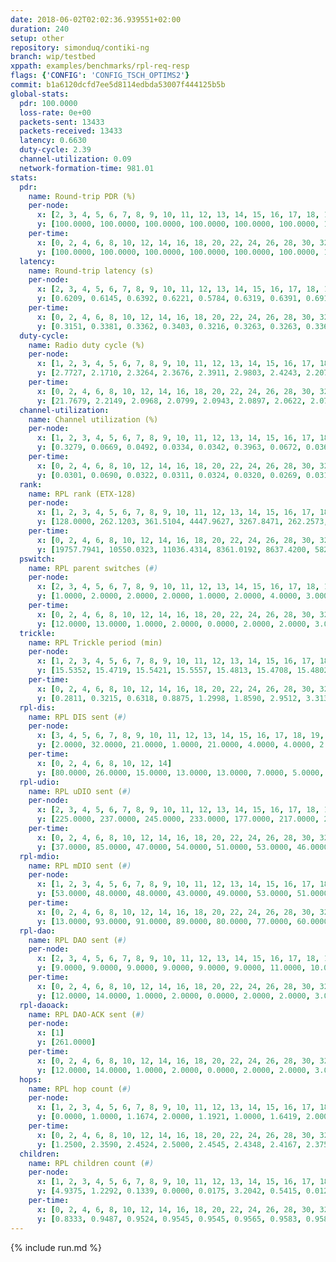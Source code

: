```yaml
---
date: 2018-06-02T02:02:36.939551+02:00
duration: 240
setup: other
repository: simonduq/contiki-ng
branch: wip/testbed
xppath: examples/benchmarks/rpl-req-resp
flags: {'CONFIG': 'CONFIG_TSCH_OPTIMS2'}
commit: b1a6120dcfd7ee5d8114edbda53007f444125b5b
global-stats:
  pdr: 100.0000
  loss-rate: 0e+00
  packets-sent: 13433
  packets-received: 13433
  latency: 0.6630
  duty-cycle: 2.39
  channel-utilization: 0.09
  network-formation-time: 981.01
stats:
  pdr:
    name: Round-trip PDR (%)
    per-node:
      x: [2, 3, 4, 5, 6, 7, 8, 9, 10, 11, 12, 13, 14, 15, 16, 17, 18, 19, 20, 21, 22, 23, 24, 25]
      y: [100.0000, 100.0000, 100.0000, 100.0000, 100.0000, 100.0000, 100.0000, 100.0000, 100.0000, 100.0000, 100.0000, 100.0000, 100.0000, 100.0000, 100.0000, 100.0000, 100.0000, 100.0000, 100.0000, 100.0000, 100.0000, 100.0000, 100.0000, 100.0000]
    per-time:
      x: [0, 2, 4, 6, 8, 10, 12, 14, 16, 18, 20, 22, 24, 26, 28, 30, 32, 34, 36, 38, 40, 42, 44, 46, 48, 50, 52, 54, 56, 58, 60, 62, 64, 66, 68, 70, 72, 74, 76, 78, 80, 82, 84, 86, 88, 90, 92, 94, 96, 98, 100, 102, 104, 106, 108, 110, 112, 114, 116, 118, 120, 122, 124, 126, 128, 130, 132, 134, 136, 138, 140, 142, 144, 146, 148, 150, 152, 154, 156, 158, 160, 162, 164, 166, 168, 170, 172, 174, 176, 178, 180, 182, 184, 186, 188, 190, 192, 194, 196, 198, 200, 202, 204, 206, 208, 210, 212, 214, 216, 218, 220, 222, 224]
      y: [100.0000, 100.0000, 100.0000, 100.0000, 100.0000, 100.0000, 100.0000, 100.0000, 100.0000, 100.0000, 100.0000, 100.0000, 100.0000, 100.0000, 100.0000, 100.0000, 100.0000, 100.0000, 100.0000, 100.0000, 100.0000, 100.0000, 100.0000, 100.0000, 100.0000, 100.0000, 100.0000, 100.0000, 100.0000, 100.0000, 100.0000, 100.0000, 100.0000, 100.0000, 100.0000, 100.0000, 100.0000, 100.0000, 100.0000, 100.0000, 100.0000, 100.0000, 100.0000, 100.0000, 100.0000, 100.0000, 100.0000, 100.0000, 100.0000, 100.0000, 100.0000, 100.0000, 100.0000, 100.0000, 100.0000, 100.0000, 100.0000, 100.0000, 100.0000, 100.0000, 100.0000, 100.0000, 100.0000, 100.0000, 100.0000, 100.0000, 100.0000, 100.0000, 100.0000, 100.0000, 100.0000, 100.0000, 100.0000, 100.0000, 100.0000, 100.0000, 100.0000, 100.0000, 100.0000, 100.0000, 100.0000, 100.0000, 100.0000, 100.0000, 100.0000, 100.0000, 100.0000, 100.0000, 100.0000, 100.0000, 100.0000, 100.0000, 100.0000, 100.0000, 100.0000, 100.0000, 100.0000, 100.0000, 100.0000, 100.0000, 100.0000, 100.0000, 100.0000, 100.0000, 100.0000, 100.0000, 100.0000, 100.0000, 100.0000, 100.0000, 100.0000, 100.0000, null]
  latency:
    name: Round-trip latency (s)
    per-node:
      x: [2, 3, 4, 5, 6, 7, 8, 9, 10, 11, 12, 13, 14, 15, 16, 17, 18, 19, 20, 21, 22, 23, 24, 25]
      y: [0.6209, 0.6145, 0.6392, 0.6221, 0.5784, 0.6319, 0.6391, 0.6910, 0.6412, 0.5753, 0.6102, 0.5626, 0.6299, 0.6637, 0.6048, 0.6022, 0.6599, 0.6731, 0.7932, 0.7365, 0.7416, 0.8252, 0.7931, 0.7615]
    per-time:
      x: [0, 2, 4, 6, 8, 10, 12, 14, 16, 18, 20, 22, 24, 26, 28, 30, 32, 34, 36, 38, 40, 42, 44, 46, 48, 50, 52, 54, 56, 58, 60, 62, 64, 66, 68, 70, 72, 74, 76, 78, 80, 82, 84, 86, 88, 90, 92, 94, 96, 98, 100, 102, 104, 106, 108, 110, 112, 114, 116, 118, 120, 122, 124, 126, 128, 130, 132, 134, 136, 138, 140, 142, 144, 146, 148, 150, 152, 154, 156, 158, 160, 162, 164, 166, 168, 170, 172, 174, 176, 178, 180, 182, 184, 186, 188, 190, 192, 194, 196, 198, 200, 202, 204, 206, 208, 210, 212, 214, 216, 218, 220, 222, 224]
      y: [0.3151, 0.3381, 0.3362, 0.3403, 0.3216, 0.3263, 0.3263, 0.3360, 0.3047, 0.3361, 0.3456, 0.3211, 0.3106, 0.3342, 0.3124, 0.3420, 0.3429, 0.3337, 0.3220, 0.3182, 0.2866, 0.3094, 0.2979, 0.3136, 0.3203, 0.3227, 0.3110, 0.3352, 0.3047, 0.3044, 0.3081, 0.3464, 0.3130, 0.3222, 0.3007, 0.2976, 0.2947, 0.3359, 0.3108, 0.2977, 0.3091, 0.4110, 0.3344, 0.3002, 0.2961, 0.3011, 0.3425, 0.4525, 0.4563, 0.3027, 0.3284, 0.3076, 0.3696, 0.5817, 0.5091, 0.4291, 0.3289, 0.3301, 0.3618, 0.7723, 0.8074, 0.5954, 0.5284, 0.3450, 0.3920, 0.9459, 1.1724, 0.7951, 0.5356, 0.5447, 0.3961, 0.9464, 1.2648, 1.1914, 0.8813, 0.6293, 0.6280, 0.8929, 1.2573, 1.2856, 1.1900, 0.9334, 0.7151, 0.9280, 1.2727, 1.2611, 1.2902, 1.0180, 0.7999, 0.8983, 1.2610, 1.2706, 1.2523, 1.2560, 1.1175, 1.1046, 1.2388, 1.2675, 1.2551, 1.2701, 1.2621, 1.2418, 1.2570, 1.2483, 1.2397, 1.2468, 1.2501, 1.2680, 1.2662, 1.2372, 1.2524, 1.2756, null]
  duty-cycle:
    name: Radio duty cycle (%)
    per-node:
      x: [1, 2, 3, 4, 5, 6, 7, 8, 9, 10, 11, 12, 13, 14, 15, 16, 17, 18, 19, 20, 21, 22, 23, 24, 25]
      y: [2.7727, 2.1710, 2.3264, 2.3676, 2.3911, 2.9803, 2.4243, 2.2073, 2.3397, 2.4505, 2.2565, 2.1721, 2.8778, 2.3594, 2.3809, 2.2168, 2.4571, 2.3286, 2.4092, 2.3616, 2.2270, 2.3985, 2.2713, 2.3135, 2.1950]
    per-time:
      x: [0, 2, 4, 6, 8, 10, 12, 14, 16, 18, 20, 22, 24, 26, 28, 30, 32, 34, 36, 38, 40, 42, 44, 46, 48, 50, 52, 54, 56, 58, 60, 62, 64, 66, 68, 70, 72, 74, 76, 78, 80, 82, 84, 86, 88, 90, 92, 94, 96, 98, 100, 102, 104, 106, 108, 110, 112, 114, 116, 118, 120, 122, 124, 126, 128, 130, 132, 134, 136, 138, 140, 142, 144, 146, 148, 150, 152, 154, 156, 158, 160, 162, 164, 166, 168, 170, 172, 174, 176, 178, 180, 182, 184, 186, 188, 190, 192, 194, 196, 198, 200, 202, 204, 206, 208, 210, 212, 214, 216, 218, 220, 222, 224, 226, 228, 230, 232, 234, 236, 238, 240]
      y: [21.7679, 2.2149, 2.0968, 2.0799, 2.0943, 2.0897, 2.0622, 2.0711, 2.2190, 2.2409, 2.2286, 2.2789, 2.2625, 2.2602, 2.2819, 2.2777, 2.2666, 2.2792, 2.2521, 2.2667, 2.2203, 2.2696, 2.2399, 2.2540, 2.2586, 2.2663, 2.2352, 2.2517, 2.2281, 2.2273, 2.2320, 2.2430, 2.2539, 2.2462, 2.2486, 2.2436, 2.2454, 2.2192, 2.2210, 2.2637, 2.2258, 2.2511, 2.2645, 2.2343, 2.2443, 2.2390, 2.2440, 2.2308, 2.2546, 2.2359, 2.2386, 2.2307, 2.2289, 2.2370, 2.2218, 2.2337, 2.1939, 2.2284, 2.2272, 2.2310, 2.2105, 2.2328, 2.2128, 2.2222, 2.2243, 2.2273, 2.2380, 2.1973, 2.2299, 2.2159, 2.2425, 2.2491, 2.2276, 2.2386, 2.2317, 2.2360, 2.2400, 2.2476, 2.2367, 2.2441, 2.2305, 2.2085, 2.2279, 2.2307, 2.2406, 2.2267, 2.2289, 2.2608, 2.2221, 2.2209, 2.2250, 2.2623, 2.2196, 2.2290, 2.2617, 2.2080, 2.2252, 2.2482, 2.2155, 2.2243, 2.2282, 2.2231, 2.2073, 2.2047, 2.2135, 2.2287, 2.2250, 2.2075, 2.1988, 2.1924, 2.1888, 2.1856, 2.1906, 2.1929, 2.1865, 2.1902, 2.1873, 2.1637, 2.1604, 2.1978, null]
  channel-utilization:
    name: Channel utilization (%)
    per-node:
      x: [1, 2, 3, 4, 5, 6, 7, 8, 9, 10, 11, 12, 13, 14, 15, 16, 17, 18, 19, 20, 21, 22, 23, 24, 25]
      y: [0.3279, 0.0669, 0.0492, 0.0334, 0.0342, 0.3963, 0.0672, 0.0361, 0.0338, 0.1239, 0.0343, 0.0428, 0.3051, 0.0381, 0.0822, 0.0600, 0.0969, 0.0984, 0.1094, 0.0358, 0.0428, 0.0345, 0.0345, 0.0326, 0.0324]
    per-time:
      x: [0, 2, 4, 6, 8, 10, 12, 14, 16, 18, 20, 22, 24, 26, 28, 30, 32, 34, 36, 38, 40, 42, 44, 46, 48, 50, 52, 54, 56, 58, 60, 62, 64, 66, 68, 70, 72, 74, 76, 78, 80, 82, 84, 86, 88, 90, 92, 94, 96, 98, 100, 102, 104, 106, 108, 110, 112, 114, 116, 118, 120, 122, 124, 126, 128, 130, 132, 134, 136, 138, 140, 142, 144, 146, 148, 150, 152, 154, 156, 158, 160, 162, 164, 166, 168, 170, 172, 174, 176, 178, 180, 182, 184, 186, 188, 190, 192, 194, 196, 198, 200, 202, 204, 206, 208, 210, 212, 214, 216, 218, 220, 222, 224, 226, 228, 230, 232, 234, 236, 238, 240]
      y: [0.0301, 0.0690, 0.0322, 0.0311, 0.0324, 0.0320, 0.0269, 0.0313, 0.0835, 0.0956, 0.0941, 0.1032, 0.1021, 0.1019, 0.1065, 0.1070, 0.1009, 0.1073, 0.0982, 0.1026, 0.0907, 0.1041, 0.0966, 0.1005, 0.1018, 0.1042, 0.0953, 0.0985, 0.0922, 0.0929, 0.0938, 0.0965, 0.1010, 0.0973, 0.0985, 0.0980, 0.0964, 0.0893, 0.0898, 0.1018, 0.0893, 0.1002, 0.1043, 0.0936, 0.0962, 0.0957, 0.0976, 0.0919, 0.1018, 0.0953, 0.0938, 0.0921, 0.0925, 0.0954, 0.0914, 0.0945, 0.0833, 0.0936, 0.0910, 0.0977, 0.0891, 0.0959, 0.0879, 0.0924, 0.0919, 0.0946, 0.0956, 0.0852, 0.0939, 0.0893, 0.0971, 0.1010, 0.0925, 0.0959, 0.0945, 0.0956, 0.0985, 0.1000, 0.0949, 0.0996, 0.0941, 0.0877, 0.0937, 0.0927, 0.0963, 0.0928, 0.0934, 0.1026, 0.0914, 0.0909, 0.0908, 0.1042, 0.0898, 0.0925, 0.1031, 0.0878, 0.0911, 0.0986, 0.0887, 0.0906, 0.0922, 0.0905, 0.0870, 0.0866, 0.0871, 0.0927, 0.0922, 0.0884, 0.0872, 0.0853, 0.0820, 0.0824, 0.0836, 0.0862, 0.0837, 0.0857, 0.0841, 0.0775, 0.0759, 0.0868, null]
  rank:
    name: RPL rank (ETX-128)
    per-node:
      x: [1, 2, 3, 4, 5, 6, 7, 8, 9, 10, 11, 12, 13, 14, 15, 16, 17, 18, 19, 20, 21, 22, 23, 24, 25]
      y: [128.0000, 262.1203, 361.5104, 4447.9627, 3267.8471, 262.2573, 3326.8595, 504.8848, 508.4835, 624.2448, 516.2634, 685.4856, 425.9417, 554.4280, 607.6397, 877.0245, 1905.7336, 699.7449, 667.3515, 805.4187, 808.8105, 848.8543, 1140.5202, 884.8988, 921.4375]
    per-time:
      x: [0, 2, 4, 6, 8, 10, 12, 14, 16, 18, 20, 22, 24, 26, 28, 30, 32, 34, 36, 38, 40, 42, 44, 46, 48, 50, 52, 54, 56, 58, 60, 62, 64, 66, 68, 70, 72, 74, 76, 78, 80, 82, 84, 86, 88, 90, 92, 94, 96, 98, 100, 102, 104, 106, 108, 110, 112, 114, 116, 118, 120, 122, 124, 126, 128, 130, 132, 134, 136, 138, 140, 142, 144, 146, 148, 150, 152, 154, 156, 158, 160, 162, 164, 166, 168, 170, 172, 174, 176, 178, 180, 182, 184, 186, 188, 190, 192, 194, 196, 198, 200, 202, 204, 206, 208, 210, 212, 214, 216, 218, 220, 222, 224, 226, 228, 230, 232, 234, 236, 238, 240]
      y: [19757.7941, 10550.0323, 11036.4314, 8361.0192, 8637.4200, 5824.7500, 3324.3462, 2047.1538, 684.1400, 648.4200, 640.6275, 664.2800, 637.2157, 628.1800, 622.6800, 605.3400, 593.7308, 573.6000, 566.4717, 550.8846, 536.6154, 535.8627, 540.1200, 551.5800, 537.2549, 538.5882, 531.0400, 524.2453, 507.4800, 512.0600, 514.4902, 526.8039, 531.6863, 533.5400, 552.1176, 547.6600, 554.1852, 536.2600, 532.0000, 532.8200, 526.6000, 527.8235, 520.4600, 511.1600, 521.6275, 512.5400, 519.6000, 531.0800, 523.9600, 525.7451, 525.7200, 526.7308, 521.8200, 522.2353, 534.4800, 537.1731, 535.7600, 542.7600, 544.3137, 538.1923, 531.3800, 535.7800, 518.6400, 522.7800, 521.1154, 540.1923, 531.8000, 535.4000, 534.8200, 530.5385, 539.4706, 536.6792, 523.0600, 521.6923, 521.0588, 525.3600, 517.6400, 517.6000, 518.0200, 504.7778, 507.7000, 507.4314, 507.8824, 501.7800, 503.0800, 508.9800, 508.9400, 505.2549, 502.3600, 502.6471, 506.0000, 503.9600, 501.8200, 499.7059, 505.6078, 497.9200, 495.9412, 494.8431, 485.5000, 489.8600, 497.5600, 499.4600, 518.4600, 513.6400, 505.7200, 506.5490, 513.2500, 501.2885, 485.2200, 486.5200, 488.3800, 483.3654, 491.6800, 491.8269, 480.0196, 483.8824, 478.0000, 471.5000, 469.8200, 467.6000, null]
  pswitch:
    name: RPL parent switches (#)
    per-node:
      x: [2, 3, 4, 5, 6, 7, 8, 9, 10, 11, 12, 13, 14, 15, 16, 17, 18, 19, 20, 21, 22, 23, 24, 25]
      y: [1.0000, 2.0000, 2.0000, 2.0000, 1.0000, 2.0000, 4.0000, 3.0000, 1.0000, 4.0000, 4.0000, 1.0000, 5.0000, 10.0000, 6.0000, 5.0000, 5.0000, 1.0000, 8.0000, 10.0000, 9.0000, 10.0000, 9.0000, 2.0000]
    per-time:
      x: [0, 2, 4, 6, 8, 10, 12, 14, 16, 18, 20, 22, 24, 26, 28, 30, 32, 34, 36, 38, 40, 42, 44, 46, 48, 50, 52, 54, 56, 58, 60, 62, 64, 66, 68, 70, 72, 74, 76, 78, 80, 82, 84, 86, 88, 90, 92, 94, 96, 98, 100, 102, 104, 106, 108, 110, 112, 114, 116, 118, 120, 122, 124, 126, 128, 130, 132, 134, 136, 138, 140, 142, 144, 146, 148, 150, 152, 154, 156, 158, 160, 162, 164, 166, 168, 170, 172, 174, 176, 178, 180, 182, 184, 186, 188, 190, 192, 194, 196, 198, 200, 202, 204, 206, 208, 210, 212, 214, 216, 218, 220, 222, 224, 226, 228, 230, 232]
      y: [12.0000, 13.0000, 1.0000, 2.0000, 0.0000, 2.0000, 2.0000, 3.0000, 0.0000, 0.0000, 1.0000, 0.0000, 1.0000, 0.0000, 0.0000, 0.0000, 2.0000, 0.0000, 3.0000, 2.0000, 2.0000, 1.0000, 0.0000, 0.0000, 1.0000, 1.0000, 0.0000, 3.0000, 0.0000, 0.0000, 1.0000, 1.0000, 1.0000, 0.0000, 1.0000, 0.0000, 4.0000, 0.0000, 0.0000, 0.0000, 0.0000, 1.0000, 0.0000, 0.0000, 1.0000, 0.0000, 0.0000, 0.0000, 0.0000, 1.0000, 0.0000, 2.0000, 0.0000, 1.0000, 0.0000, 2.0000, 0.0000, 0.0000, 1.0000, 2.0000, 0.0000, 0.0000, 0.0000, 0.0000, 2.0000, 2.0000, 0.0000, 0.0000, 0.0000, 2.0000, 1.0000, 3.0000, 0.0000, 2.0000, 1.0000, 0.0000, 0.0000, 0.0000, 0.0000, 4.0000, 0.0000, 1.0000, 1.0000, 0.0000, 0.0000, 0.0000, 0.0000, 1.0000, 0.0000, 1.0000, 0.0000, 0.0000, 0.0000, 1.0000, 1.0000, 0.0000, 1.0000, 1.0000, 0.0000, 0.0000, 0.0000, 0.0000, 0.0000, 0.0000, 0.0000, 1.0000, 2.0000, 2.0000, 0.0000, 0.0000, 0.0000, 2.0000, 0.0000, 2.0000, 1.0000, 1.0000, 0.0000]
  trickle:
    name: RPL Trickle period (min)
    per-node:
      x: [1, 2, 3, 4, 5, 6, 7, 8, 9, 10, 11, 12, 13, 14, 15, 16, 17, 18, 19, 20, 21, 22, 23, 24, 25]
      y: [15.5352, 15.4719, 15.5421, 15.5557, 15.4813, 15.4708, 15.4802, 15.5637, 15.6799, 15.5319, 15.5592, 15.4884, 15.5352, 16.0570, 15.7903, 15.8936, 15.5234, 16.0806, 16.3760, 16.3374, 15.4624, 16.4492, 15.8412, 16.4780, 16.4489]
    per-time:
      x: [0, 2, 4, 6, 8, 10, 12, 14, 16, 18, 20, 22, 24, 26, 28, 30, 32, 34, 36, 38, 40, 42, 44, 46, 48, 50, 52, 54, 56, 58, 60, 62, 64, 66, 68, 70, 72, 74, 76, 78, 80, 82, 84, 86, 88, 90, 92, 94, 96, 98, 100, 102, 104, 106, 108, 110, 112, 114, 116, 118, 120, 122, 124, 126, 128, 130, 132, 134, 136, 138, 140, 142, 144, 146, 148, 150, 152, 154, 156, 158, 160, 162, 164, 166, 168, 170, 172, 174, 176, 178, 180, 182, 184, 186, 188, 190, 192, 194, 196, 198, 200, 202, 204, 206, 208, 210, 212, 214, 216, 218, 220, 222, 224, 226, 228, 230, 232, 234, 236, 238, 240]
      y: [0.2811, 0.3215, 0.6318, 0.8875, 1.2998, 1.8590, 2.9512, 3.3136, 3.7465, 5.1555, 6.8534, 8.2138, 10.9655, 10.8681, 11.2722, 11.7091, 14.7876, 17.1267, 17.1465, 17.1402, 17.1402, 17.3049, 17.4763, 17.4763, 17.4763, 17.4763, 17.4763, 17.4763, 17.4763, 17.4763, 17.4763, 17.4763, 17.4763, 17.4763, 17.4763, 17.4763, 17.4763, 17.4763, 17.4763, 17.4763, 17.4763, 17.4763, 17.4763, 17.4763, 17.4763, 17.4763, 17.4763, 17.4763, 17.4763, 17.4763, 17.4763, 17.4763, 17.4763, 17.4763, 17.4763, 17.4763, 17.4763, 17.4763, 17.4763, 17.4763, 17.4763, 17.4763, 17.4763, 17.4763, 17.4763, 17.4763, 17.4763, 17.4763, 17.4763, 17.4763, 17.4763, 17.4763, 17.4763, 17.4763, 17.4763, 17.4763, 17.4763, 17.4763, 17.4763, 17.4763, 17.4763, 17.4763, 17.4763, 17.4763, 17.4763, 17.4763, 17.4763, 17.4763, 17.4763, 17.4763, 17.4763, 17.4763, 17.4763, 17.4763, 17.4763, 17.4763, 17.4763, 17.4763, 17.4763, 17.4763, 17.4763, 17.4763, 17.4763, 17.4763, 17.4763, 17.4763, 17.4763, 17.4763, 17.4763, 17.4763, 17.4763, 17.4763, 17.4763, 17.4763, 17.4763, 17.4763, 17.4763, 17.4763, 17.4763, 17.4763, null]
  rpl-dis:
    name: RPL DIS sent (#)
    per-node:
      x: [3, 4, 5, 6, 7, 8, 9, 10, 11, 12, 13, 14, 15, 16, 17, 18, 19, 20, 21, 22, 23, 24, 25]
      y: [2.0000, 32.0000, 21.0000, 1.0000, 21.0000, 4.0000, 4.0000, 2.0000, 3.0000, 4.0000, 3.0000, 4.0000, 6.0000, 4.0000, 13.0000, 3.0000, 5.0000, 5.0000, 4.0000, 6.0000, 6.0000, 5.0000, 5.0000]
    per-time:
      x: [0, 2, 4, 6, 8, 10, 12, 14]
      y: [80.0000, 26.0000, 15.0000, 13.0000, 13.0000, 7.0000, 5.0000, 4.0000]
  rpl-udio:
    name: RPL uDIO sent (#)
    per-node:
      x: [2, 3, 4, 5, 6, 7, 8, 9, 10, 11, 12, 13, 14, 15, 16, 17, 18, 19, 20, 21, 22, 23, 24, 25]
      y: [225.0000, 237.0000, 245.0000, 233.0000, 177.0000, 217.0000, 231.0000, 234.0000, 200.0000, 239.0000, 233.0000, 163.0000, 249.0000, 219.0000, 224.0000, 239.0000, 180.0000, 203.0000, 232.0000, 230.0000, 235.0000, 225.0000, 209.0000, 205.0000]
    per-time:
      x: [0, 2, 4, 6, 8, 10, 12, 14, 16, 18, 20, 22, 24, 26, 28, 30, 32, 34, 36, 38, 40, 42, 44, 46, 48, 50, 52, 54, 56, 58, 60, 62, 64, 66, 68, 70, 72, 74, 76, 78, 80, 82, 84, 86, 88, 90, 92, 94, 96, 98, 100, 102, 104, 106, 108, 110, 112, 114, 116, 118, 120, 122, 124, 126, 128, 130, 132, 134, 136, 138, 140, 142, 144, 146, 148, 150, 152, 154, 156, 158, 160, 162, 164, 166, 168, 170, 172, 174, 176, 178, 180, 182, 184, 186, 188, 190, 192, 194, 196, 198, 200, 202, 204, 206, 208, 210, 212, 214, 216, 218, 220, 222, 224, 226, 228, 230, 232, 234, 236, 238, 240]
      y: [37.0000, 85.0000, 47.0000, 54.0000, 51.0000, 53.0000, 46.0000, 69.0000, 51.0000, 51.0000, 50.0000, 48.0000, 45.0000, 44.0000, 43.0000, 46.0000, 52.0000, 45.0000, 41.0000, 45.0000, 43.0000, 48.0000, 50.0000, 53.0000, 48.0000, 48.0000, 39.0000, 40.0000, 35.0000, 36.0000, 52.0000, 46.0000, 54.0000, 40.0000, 41.0000, 37.0000, 40.0000, 45.0000, 45.0000, 51.0000, 44.0000, 41.0000, 34.0000, 35.0000, 34.0000, 48.0000, 47.0000, 46.0000, 42.0000, 33.0000, 41.0000, 41.0000, 45.0000, 45.0000, 52.0000, 45.0000, 42.0000, 31.0000, 30.0000, 41.0000, 50.0000, 46.0000, 42.0000, 47.0000, 41.0000, 38.0000, 42.0000, 43.0000, 49.0000, 55.0000, 46.0000, 38.0000, 30.0000, 35.0000, 40.0000, 50.0000, 51.0000, 51.0000, 43.0000, 35.0000, 36.0000, 38.0000, 53.0000, 45.0000, 46.0000, 45.0000, 41.0000, 33.0000, 40.0000, 39.0000, 45.0000, 57.0000, 49.0000, 39.0000, 42.0000, 35.0000, 30.0000, 50.0000, 47.0000, 46.0000, 44.0000, 47.0000, 37.0000, 37.0000, 34.0000, 56.0000, 49.0000, 51.0000, 44.0000, 36.0000, 38.0000, 34.0000, 41.0000, 50.0000, 50.0000, 50.0000, 44.0000, 28.0000, 36.0000, 33.0000, 6.0000]
  rpl-mdio:
    name: RPL mDIO sent (#)
    per-node:
      x: [1, 2, 3, 4, 5, 6, 7, 8, 9, 10, 11, 12, 13, 14, 15, 16, 17, 18, 19, 20, 21, 22, 23, 24, 25]
      y: [53.0000, 48.0000, 48.0000, 43.0000, 49.0000, 53.0000, 51.0000, 45.0000, 45.0000, 47.0000, 47.0000, 46.0000, 46.0000, 32.0000, 40.0000, 35.0000, 38.0000, 32.0000, 23.0000, 22.0000, 29.0000, 21.0000, 23.0000, 19.0000, 19.0000]
    per-time:
      x: [0, 2, 4, 6, 8, 10, 12, 14, 16, 18, 20, 22, 24, 26, 28, 30, 32, 34, 36, 38, 40, 42, 44, 46, 48, 50, 52, 54, 56, 58, 60, 62, 64, 66, 68, 70, 72, 74, 76, 78, 80, 82, 84, 86, 88, 90, 92, 94, 96, 98, 100, 102, 104, 106, 108, 110, 112, 114, 116, 118, 120, 122, 124, 126, 128, 130, 132, 134, 136, 138, 140, 142, 144, 146, 148, 150, 152, 154, 156, 158, 160, 162, 164, 166, 168, 170, 172, 174, 176, 178, 180, 182, 184, 186, 188, 190, 192, 194, 196, 198, 200, 202, 204, 206, 208, 210, 212, 214, 216, 218, 220, 222, 224, 226, 228, 230, 232, 234, 236, 238]
      y: [13.0000, 93.0000, 91.0000, 89.0000, 80.0000, 77.0000, 60.0000, 61.0000, 36.0000, 18.0000, 4.0000, 15.0000, 2.0000, 3.0000, 7.0000, 6.0000, 10.0000, 0.0000, 4.0000, 0.0000, 1.0000, 9.0000, 3.0000, 2.0000, 3.0000, 2.0000, 0.0000, 5.0000, 0.0000, 3.0000, 2.0000, 5.0000, 3.0000, 6.0000, 1.0000, 4.0000, 1.0000, 0.0000, 3.0000, 5.0000, 6.0000, 3.0000, 1.0000, 1.0000, 4.0000, 1.0000, 3.0000, 6.0000, 1.0000, 2.0000, 6.0000, 2.0000, 5.0000, 0.0000, 1.0000, 1.0000, 2.0000, 5.0000, 4.0000, 5.0000, 1.0000, 1.0000, 4.0000, 1.0000, 4.0000, 6.0000, 3.0000, 4.0000, 3.0000, 3.0000, 0.0000, 0.0000, 1.0000, 7.0000, 3.0000, 5.0000, 5.0000, 2.0000, 0.0000, 6.0000, 0.0000, 0.0000, 3.0000, 3.0000, 5.0000, 5.0000, 1.0000, 2.0000, 2.0000, 3.0000, 2.0000, 5.0000, 3.0000, 2.0000, 6.0000, 0.0000, 5.0000, 2.0000, 0.0000, 4.0000, 3.0000, 5.0000, 6.0000, 1.0000, 2.0000, 0.0000, 3.0000, 3.0000, 3.0000, 3.0000, 4.0000, 4.0000, 2.0000, 2.0000, 3.0000, 1.0000, 3.0000, 2.0000, 1.0000, 5.0000]
  rpl-dao:
    name: RPL DAO sent (#)
    per-node:
      x: [2, 3, 4, 5, 6, 7, 8, 9, 10, 11, 12, 13, 14, 15, 16, 17, 18, 19, 20, 21, 22, 23, 24, 25]
      y: [9.0000, 9.0000, 9.0000, 9.0000, 9.0000, 9.0000, 11.0000, 10.0000, 9.0000, 11.0000, 10.0000, 9.0000, 11.0000, 13.0000, 12.0000, 12.0000, 10.0000, 9.0000, 14.0000, 14.0000, 13.0000, 15.0000, 14.0000, 10.0000]
    per-time:
      x: [0, 2, 4, 6, 8, 10, 12, 14, 16, 18, 20, 22, 24, 26, 28, 30, 32, 34, 36, 38, 40, 42, 44, 46, 48, 50, 52, 54, 56, 58, 60, 62, 64, 66, 68, 70, 72, 74, 76, 78, 80, 82, 84, 86, 88, 90, 92, 94, 96, 98, 100, 102, 104, 106, 108, 110, 112, 114, 116, 118, 120, 122, 124, 126, 128, 130, 132, 134, 136, 138, 140, 142, 144, 146, 148, 150, 152, 154, 156, 158, 160, 162, 164, 166, 168, 170, 172, 174, 176, 178, 180, 182, 184, 186, 188, 190, 192, 194, 196, 198, 200, 202, 204, 206, 208, 210, 212, 214, 216, 218, 220, 222, 224, 226, 228, 230, 232, 234, 236, 238]
      y: [12.0000, 14.0000, 1.0000, 2.0000, 0.0000, 2.0000, 2.0000, 3.0000, 0.0000, 0.0000, 1.0000, 0.0000, 1.0000, 0.0000, 7.0000, 7.0000, 2.0000, 1.0000, 4.0000, 4.0000, 2.0000, 1.0000, 1.0000, 0.0000, 2.0000, 1.0000, 1.0000, 3.0000, 3.0000, 4.0000, 3.0000, 2.0000, 2.0000, 2.0000, 2.0000, 1.0000, 3.0000, 1.0000, 0.0000, 1.0000, 0.0000, 2.0000, 3.0000, 4.0000, 5.0000, 1.0000, 1.0000, 1.0000, 2.0000, 2.0000, 1.0000, 4.0000, 0.0000, 2.0000, 0.0000, 3.0000, 2.0000, 3.0000, 5.0000, 3.0000, 1.0000, 0.0000, 2.0000, 1.0000, 2.0000, 6.0000, 0.0000, 1.0000, 1.0000, 3.0000, 2.0000, 6.0000, 5.0000, 4.0000, 1.0000, 0.0000, 2.0000, 0.0000, 2.0000, 2.0000, 2.0000, 1.0000, 1.0000, 2.0000, 2.0000, 5.0000, 5.0000, 3.0000, 0.0000, 1.0000, 1.0000, 0.0000, 1.0000, 3.0000, 3.0000, 1.0000, 2.0000, 1.0000, 3.0000, 1.0000, 5.0000, 4.0000, 0.0000, 1.0000, 0.0000, 1.0000, 3.0000, 4.0000, 2.0000, 0.0000, 2.0000, 2.0000, 4.0000, 2.0000, 4.0000, 4.0000, 1.0000, 0.0000, 0.0000, 1.0000]
  rpl-daoack:
    name: RPL DAO-ACK sent (#)
    per-node:
      x: [1]
      y: [261.0000]
    per-time:
      x: [0, 2, 4, 6, 8, 10, 12, 14, 16, 18, 20, 22, 24, 26, 28, 30, 32, 34, 36, 38, 40, 42, 44, 46, 48, 50, 52, 54, 56, 58, 60, 62, 64, 66, 68, 70, 72, 74, 76, 78, 80, 82, 84, 86, 88, 90, 92, 94, 96, 98, 100, 102, 104, 106, 108, 110, 112, 114, 116, 118, 120, 122, 124, 126, 128, 130, 132, 134, 136, 138, 140, 142, 144, 146, 148, 150, 152, 154, 156, 158, 160, 162, 164, 166, 168, 170, 172, 174, 176, 178, 180, 182, 184, 186, 188, 190, 192, 194, 196, 198, 200, 202, 204, 206, 208, 210, 212, 214, 216, 218, 220, 222, 224, 226, 228, 230, 232, 234, 236, 238]
      y: [12.0000, 14.0000, 1.0000, 2.0000, 0.0000, 2.0000, 2.0000, 3.0000, 0.0000, 0.0000, 1.0000, 0.0000, 1.0000, 0.0000, 8.0000, 6.0000, 2.0000, 1.0000, 5.0000, 3.0000, 2.0000, 1.0000, 1.0000, 0.0000, 2.0000, 1.0000, 1.0000, 3.0000, 3.0000, 4.0000, 3.0000, 2.0000, 2.0000, 2.0000, 3.0000, 0.0000, 4.0000, 0.0000, 0.0000, 1.0000, 0.0000, 2.0000, 3.0000, 5.0000, 4.0000, 1.0000, 1.0000, 1.0000, 2.0000, 2.0000, 1.0000, 4.0000, 0.0000, 2.0000, 0.0000, 3.0000, 2.0000, 3.0000, 5.0000, 3.0000, 1.0000, 0.0000, 2.0000, 1.0000, 2.0000, 6.0000, 0.0000, 1.0000, 1.0000, 3.0000, 2.0000, 6.0000, 5.0000, 4.0000, 1.0000, 0.0000, 2.0000, 1.0000, 1.0000, 4.0000, 0.0000, 1.0000, 1.0000, 2.0000, 2.0000, 5.0000, 5.0000, 3.0000, 0.0000, 1.0000, 1.0000, 0.0000, 2.0000, 2.0000, 3.0000, 1.0000, 2.0000, 1.0000, 3.0000, 1.0000, 5.0000, 4.0000, 0.0000, 1.0000, 0.0000, 1.0000, 3.0000, 4.0000, 2.0000, 0.0000, 2.0000, 2.0000, 4.0000, 3.0000, 3.0000, 4.0000, 1.0000, 0.0000, 0.0000, 1.0000]
  hops:
    name: RPL hop count (#)
    per-node:
      x: [1, 2, 3, 4, 5, 6, 7, 8, 9, 10, 11, 12, 13, 14, 15, 16, 17, 18, 19, 20, 21, 22, 23, 24, 25]
      y: [0.0000, 1.0000, 1.1674, 2.0000, 1.1921, 1.0000, 1.6419, 2.0000, 2.0000, 1.0000, 2.0000, 2.0126, 2.0000, 2.2353, 2.9114, 2.8571, 2.8761, 3.6008, 3.0000, 4.1134, 3.9664, 4.1639, 4.5612, 4.2827, 4.6050]
    per-time:
      x: [0, 2, 4, 6, 8, 10, 12, 14, 16, 18, 20, 22, 24, 26, 28, 30, 32, 34, 36, 38, 40, 42, 44, 46, 48, 50, 52, 54, 56, 58, 60, 62, 64, 66, 68, 70, 72, 74, 76, 78, 80, 82, 84, 86, 88, 90, 92, 94, 96, 98, 100, 102, 104, 106, 108, 110, 112, 114, 116, 118, 120, 122, 124, 126, 128, 130, 132, 134, 136, 138, 140, 142, 144, 146, 148, 150, 152, 154, 156, 158, 160, 162, 164, 166, 168, 170, 172, 174, 176, 178, 180, 182, 184, 186, 188, 190, 192, 194, 196, 198, 200, 202, 204, 206, 208, 210, 212, 214, 216, 218, 220, 222, 224, 226, 228, 230, 232, 234, 236, 238]
      y: [1.2500, 2.3590, 2.4524, 2.5000, 2.4545, 2.4348, 2.4167, 2.3750, 2.2800, 2.2800, 2.5600, 2.8400, 2.8000, 2.7600, 2.7600, 2.7600, 2.8000, 2.8400, 2.8000, 2.7600, 2.7200, 2.6800, 2.6800, 2.6800, 2.6400, 2.6200, 2.6000, 2.5800, 2.5600, 2.5600, 2.5600, 2.5600, 2.5600, 2.5600, 2.6000, 2.6400, 2.6600, 2.6400, 2.6400, 2.6400, 2.6400, 2.6400, 2.6400, 2.6400, 2.6200, 2.6000, 2.6000, 2.6000, 2.6000, 2.5800, 2.5600, 2.5400, 2.5200, 2.5200, 2.4000, 2.3600, 2.3600, 2.3600, 2.3600, 2.4000, 2.4000, 2.4000, 2.4000, 2.4000, 2.3600, 2.3600, 2.3600, 2.3600, 2.3600, 2.4200, 2.5200, 2.4400, 2.5200, 2.5200, 2.5200, 2.6400, 2.6400, 2.6400, 2.6400, 2.6000, 2.4800, 2.4800, 2.4800, 2.4800, 2.4800, 2.4800, 2.4800, 2.4800, 2.4800, 2.4800, 2.4800, 2.4800, 2.4800, 2.4800, 2.4400, 2.4400, 2.4400, 2.4400, 2.4000, 2.4000, 2.4000, 2.4000, 2.4000, 2.4000, 2.4000, 2.3800, 2.3600, 2.2800, 2.2000, 2.2000, 2.2000, 2.2000, 2.2000, 2.2000, 2.2000, 2.2000, 2.2000, 2.2000, 2.2000, 2.2000]
  children:
    name: RPL children count (#)
    per-node:
      x: [1, 2, 3, 4, 5, 6, 7, 8, 9, 10, 11, 12, 13, 14, 15, 16, 17, 18, 19, 20, 21, 22, 23, 24, 25]
      y: [4.9375, 1.2292, 0.1339, 0.0000, 0.0175, 3.2042, 0.5415, 0.0126, 0.0000, 3.0460, 0.0000, 0.2353, 3.2469, 0.1303, 0.8481, 0.7101, 0.6453, 2.2395, 2.1092, 0.1429, 0.3361, 0.0420, 0.0000, 0.0000, 0.0000]
    per-time:
      x: [0, 2, 4, 6, 8, 10, 12, 14, 16, 18, 20, 22, 24, 26, 28, 30, 32, 34, 36, 38, 40, 42, 44, 46, 48, 50, 52, 54, 56, 58, 60, 62, 64, 66, 68, 70, 72, 74, 76, 78, 80, 82, 84, 86, 88, 90, 92, 94, 96, 98, 100, 102, 104, 106, 108, 110, 112, 114, 116, 118, 120, 122, 124, 126, 128, 130, 132, 134, 136, 138, 140, 142, 144, 146, 148, 150, 152, 154, 156, 158, 160, 162, 164, 166, 168, 170, 172, 174, 176, 178, 180, 182, 184, 186, 188, 190, 192, 194, 196, 198, 200, 202, 204, 206, 208, 210, 212, 214, 216, 218, 220, 222, 224, 226, 228, 230, 232, 234, 236, 238]
      y: [0.8333, 0.9487, 0.9524, 0.9545, 0.9545, 0.9565, 0.9583, 0.9583, 0.9600, 0.9600, 0.9600, 0.9600, 0.9600, 0.9600, 0.9600, 0.9600, 0.9600, 0.9600, 0.9600, 0.9600, 0.9600, 0.9600, 0.9600, 0.9600, 0.9600, 0.9600, 0.9600, 0.9600, 0.9600, 0.9600, 0.9600, 0.9600, 0.9600, 0.9600, 0.9600, 0.9600, 0.9600, 0.9600, 0.9600, 0.9600, 0.9600, 0.9600, 0.9600, 0.9600, 0.9600, 0.9600, 0.9600, 0.9600, 0.9600, 0.9600, 0.9600, 0.9600, 0.9600, 0.9600, 0.9600, 0.9600, 0.9600, 0.9600, 0.9600, 0.9600, 0.9600, 0.9600, 0.9600, 0.9600, 0.9600, 0.9600, 0.9600, 0.9600, 0.9600, 0.9600, 0.9600, 0.9600, 0.9600, 0.9600, 0.9600, 0.9600, 0.9600, 0.9600, 0.9600, 0.9600, 0.9600, 0.9600, 0.9600, 0.9600, 0.9600, 0.9600, 0.9600, 0.9600, 0.9600, 0.9600, 0.9600, 0.9600, 0.9600, 0.9600, 0.9600, 0.9600, 0.9600, 0.9600, 0.9600, 0.9600, 0.9600, 0.9600, 0.9600, 0.9600, 0.9600, 0.9600, 0.9600, 0.9600, 0.9600, 0.9600, 0.9600, 0.9600, 0.9600, 0.9600, 0.9600, 0.9600, 0.9600, 0.9600, 0.9600, 0.9600]
---
```


{% include run.md %}
